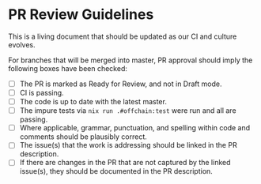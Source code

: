 # PR Review Guidelines
This is a living document that should be updated as our CI and culture evolves.

For branches that will be merged into master, PR approval should imply the following boxes have been checked:
- [ ] The PR is marked as Ready for Review, and not in Draft mode.
- [ ] CI is passing.
- [ ] The code is up to date with the latest master.
- [ ] The impure tests via `nix run .#offchain:test` were run and all are passing.
- [ ] Where applicable, grammar, punctuation, and spelling within code and comments should be plausibly correct.
- [ ] The issue(s) that the work is addressing should be linked in the PR description.
- [ ] If there are changes in the PR that are not captured by the linked issue(s), they should be documented in the PR description.

